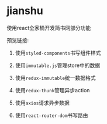 # jianshu

使用react全家桶开发简书网部分功能

预览链接:

1. 使用`styled-components`书写组件样式

2. 使用`immutable.js`管理store中的数据

3. 使用`redux-immutable`统一数据格式

4. 使用`redux-thunk`管理异步action

5. 使用`axios`请求异步数据

6. 使用`react-router-dom`书写路由


